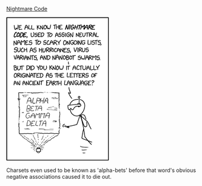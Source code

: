 [Nightmare Code](https://xkcd.com/2485)

![Nightmare Code](./random_comic.png)

Charsets even used to be known as 'alpha-bets' before that word's obvious negative associations caused it to die out.

